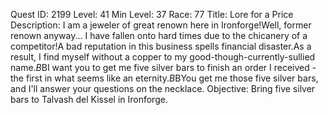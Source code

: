 Quest ID: 2199
Level: 41
Min Level: 37
Race: 77
Title: Lore for a Price
Description: I am a jeweler of great renown here in Ironforge!Well, former renown anyway... I have fallen onto hard times due to the chicanery of a competitor!A bad reputation in this business spells financial disaster.As a result, I find myself without a copper to my good-though-currently-sullied name.$B$BI want you to get me five silver bars to finish an order I received - the first in what seems like an eternity.$B$BYou get me those five silver bars, and I'll answer your questions on the necklace.
Objective: Bring five silver bars to Talvash del Kissel in Ironforge.
